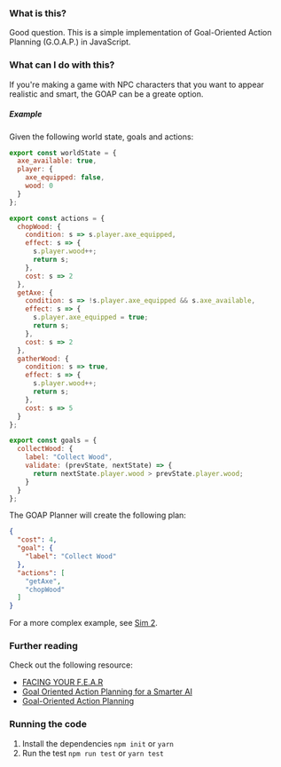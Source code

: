 ### What is this?

Good question. This is a simple implementation of Goal-Oriented Action Planning (G.O.A.P.) in JavaScript. 

### What can I do with this?

If you're making a game with NPC characters that you want to appear realistic and smart, the GOAP can be a greate option. 

##### Example

Given the following world state, goals and actions:

```javascript
export const worldState = {
  axe_available: true,
  player: {
    axe_equipped: false,
    wood: 0
  }
};

export const actions = {
  chopWood: {
    condition: s => s.player.axe_equipped,
    effect: s => {
      s.player.wood++;
      return s;
    },
    cost: s => 2
  },
  getAxe: {
    condition: s => !s.player.axe_equipped && s.axe_available,
    effect: s => {
      s.player.axe_equipped = true;
      return s;
    },
    cost: s => 2
  },
  gatherWood: {
    condition: s => true,
    effect: s => {
      s.player.wood++;
      return s;
    },
    cost: s => 5
  }
};

export const goals = {
  collectWood: {
    label: "Collect Wood",
    validate: (prevState, nextState) => {
      return nextState.player.wood > prevState.player.wood;
    }
  }
};

```

The GOAP Planner will create the following plan:

```json
{
  "cost": 4,
  "goal": {
    "label": "Collect Wood"
  },
  "actions": [
    "getAxe",
    "chopWood"
  ]
}
```

For a more complex example, see [Sim 2](/__test__/sim2.js).

### Further reading

Check out the following resource:

* [FACING YOUR F.E.A.R](http://aiandgames.com/facing-your-fear/)
* [Goal Oriented Action Planning for a Smarter AI](https://gamedevelopment.tutsplus.com/tutorials/goal-oriented-action-planning-for-a-smarter-ai--cms-20793)
* [Goal-Oriented Action Planning](http://alumni.media.mit.edu/~jorkin/goap.html)

### Running the code

1. Install the dependencies `npm init` or `yarn`
2. Run the test `npm run test` or `yarn test`

